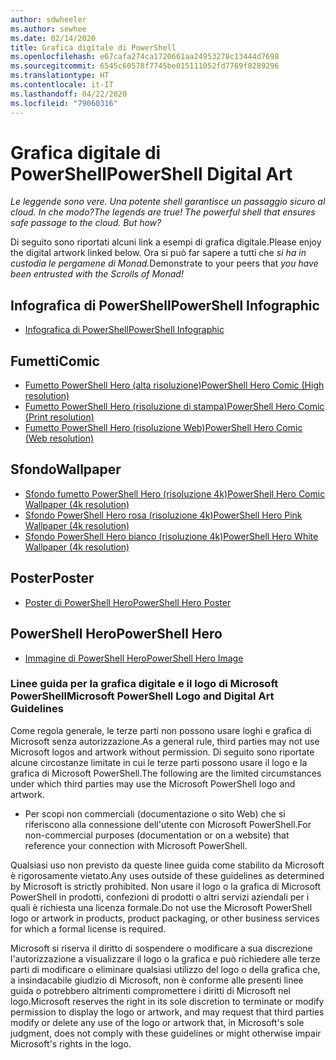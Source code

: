 ```yaml
---
author: sdwheeler
ms.author: sewhee
ms.date: 02/14/2020
title: Grafica digitale di PowerShell
ms.openlocfilehash: e67cafa274ca1720661aa24953278c13444d7698
ms.sourcegitcommit: 6545c60578f7745be015111052fd7769f8289296
ms.translationtype: HT
ms.contentlocale: it-IT
ms.lasthandoff: 04/22/2020
ms.locfileid: "79060316"
---
```

# <a name="powershell-digital-art"></a><span data-ttu-id="56026-102">Grafica digitale di PowerShell</span><span class="sxs-lookup"><span data-stu-id="56026-102">PowerShell Digital Art</span></span>

<span data-ttu-id="56026-103">*Le leggende sono vere. Una potente shell garantisce un passaggio sicuro al cloud. In che modo?*</span><span class="sxs-lookup"><span data-stu-id="56026-103">*The legends are true! The powerful shell that ensures safe passage to the cloud. But how?*</span></span>

<span data-ttu-id="56026-104">Di seguito sono riportati alcuni link a esempi di grafica digitale.</span><span class="sxs-lookup"><span data-stu-id="56026-104">Please enjoy the digital artwork linked below.</span></span> <span data-ttu-id="56026-105">Ora si può far sapere a tutti che *si ha in custodia le pergamene di Monad.*</span><span class="sxs-lookup"><span data-stu-id="56026-105">Demonstrate to your peers that *you have been entrusted with the Scrolls of Monad!*</span></span>

## <a name="powershell-infographic"></a><span data-ttu-id="56026-106">Infografica di PowerShell</span><span class="sxs-lookup"><span data-stu-id="56026-106">PowerShell Infographic</span></span>

- [<span data-ttu-id="56026-107">Infografica di PowerShell</span><span class="sxs-lookup"><span data-stu-id="56026-107">PowerShell Infographic</span></span>](https://github.com/MicrosoftDocs/PowerShell-Docs/blob/staging/assets/PowerShell_7_Infographic.pdf)

## <a name="comic"></a><span data-ttu-id="56026-108">Fumetti</span><span class="sxs-lookup"><span data-stu-id="56026-108">Comic</span></span>

- [<span data-ttu-id="56026-109">Fumetto PowerShell Hero (alta risoluzione)</span><span class="sxs-lookup"><span data-stu-id="56026-109">PowerShell Hero Comic (High resolution)</span></span>](https://aka.ms/powershellherocomic_highres)
- [<span data-ttu-id="56026-110">Fumetto PowerShell Hero (risoluzione di stampa)</span><span class="sxs-lookup"><span data-stu-id="56026-110">PowerShell Hero Comic (Print resolution)</span></span>](https://aka.ms/powershellherocomic_print)
- [<span data-ttu-id="56026-111">Fumetto PowerShell Hero (risoluzione Web)</span><span class="sxs-lookup"><span data-stu-id="56026-111">PowerShell Hero Comic (Web resolution)</span></span>](https://aka.ms/powershellherocomic_web)

## <a name="wallpaper"></a><span data-ttu-id="56026-112">Sfondo</span><span class="sxs-lookup"><span data-stu-id="56026-112">Wallpaper</span></span>

- [<span data-ttu-id="56026-113">Sfondo fumetto PowerShell Hero (risoluzione 4k)</span><span class="sxs-lookup"><span data-stu-id="56026-113">PowerShell Hero Comic Wallpaper (4k resolution)</span></span>](https://aka.ms/powershellherowallpaper)
- [<span data-ttu-id="56026-114">Sfondo PowerShell Hero rosa (risoluzione 4k)</span><span class="sxs-lookup"><span data-stu-id="56026-114">PowerShell Hero Pink Wallpaper (4k resolution)</span></span>](https://aka.ms/powershellherowallpaper1)
- [<span data-ttu-id="56026-115">Sfondo PowerShell Hero bianco (risoluzione 4k)</span><span class="sxs-lookup"><span data-stu-id="56026-115">PowerShell Hero White Wallpaper (4k resolution)</span></span>](https://aka.ms/powershellherowallpaper2)

## <a name="poster"></a><span data-ttu-id="56026-116">Poster</span><span class="sxs-lookup"><span data-stu-id="56026-116">Poster</span></span>

- [<span data-ttu-id="56026-117">Poster di PowerShell Hero</span><span class="sxs-lookup"><span data-stu-id="56026-117">PowerShell Hero Poster</span></span>](https://aka.ms/powershellheroposter)

## <a name="powershell-hero"></a><span data-ttu-id="56026-118">PowerShell Hero</span><span class="sxs-lookup"><span data-stu-id="56026-118">PowerShell Hero</span></span>

- [<span data-ttu-id="56026-119">Immagine di PowerShell Hero</span><span class="sxs-lookup"><span data-stu-id="56026-119">PowerShell Hero Image</span></span>](https://aka.ms/powershellhero)

### <a name="microsoft-powershell-logo-and-digital-art-guidelines"></a><span data-ttu-id="56026-120">Linee guida per la grafica digitale e il logo di Microsoft PowerShell</span><span class="sxs-lookup"><span data-stu-id="56026-120">Microsoft PowerShell Logo and Digital Art Guidelines</span></span>

<span data-ttu-id="56026-121">Come regola generale, le terze parti non possono usare loghi e grafica di Microsoft senza autorizzazione.</span><span class="sxs-lookup"><span data-stu-id="56026-121">As a general rule, third parties may not use Microsoft logos and artwork without permission.</span></span> <span data-ttu-id="56026-122">Di seguito sono riportate alcune circostanze limitate in cui le terze parti possono usare il logo e la grafica di Microsoft PowerShell.</span><span class="sxs-lookup"><span data-stu-id="56026-122">The following are the limited circumstances under which third parties may use the Microsoft PowerShell logo and artwork.</span></span>

- <span data-ttu-id="56026-123">Per scopi non commerciali (documentazione o sito Web) che si riferiscono alla connessione dell'utente con Microsoft PowerShell.</span><span class="sxs-lookup"><span data-stu-id="56026-123">For non-commercial purposes (documentation or on a website) that reference your connection with Microsoft PowerShell.</span></span>

<span data-ttu-id="56026-124">Qualsiasi uso non previsto da queste linee guida come stabilito da Microsoft è rigorosamente vietato.</span><span class="sxs-lookup"><span data-stu-id="56026-124">Any uses outside of these guidelines as determined by Microsoft is strictly prohibited.</span></span> <span data-ttu-id="56026-125">Non usare il logo o la grafica di Microsoft PowerShell in prodotti, confezioni di prodotti o altri servizi aziendali per i quali è richiesta una licenza formale.</span><span class="sxs-lookup"><span data-stu-id="56026-125">Do not use the Microsoft PowerShell logo or artwork in products, product packaging, or other business services for which a formal license is required.</span></span>

<span data-ttu-id="56026-126">Microsoft si riserva il diritto di sospendere o modificare a sua discrezione l'autorizzazione a visualizzare il logo o la grafica e può richiedere alle terze parti di modificare o eliminare qualsiasi utilizzo del logo o della grafica che, a insindacabile giudizio di Microsoft, non è conforme alle presenti linee guida o potrebbero altrimenti compromettere i diritti di Microsoft nel logo.</span><span class="sxs-lookup"><span data-stu-id="56026-126">Microsoft reserves the right in its sole discretion to terminate or modify permission to display the logo or artwork, and may request that third parties modify or delete any use of the logo or artwork that, in Microsoft's sole judgment, does not comply with these guidelines or might otherwise impair Microsoft's rights in the logo.</span></span>
